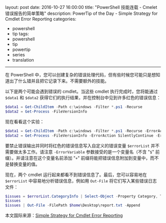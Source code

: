 ﻿layout: post
date: 2016-10-27 16:00:00
title: "PowerShell 技能连载 - Cmelet 错误报告的简单策略"
description: PowerTip of the Day - Simple Strategy for Cmdlet Error Reporting
categories:
- powershell
- tip
tags:
- powershell
- tip
- powertip
- series
- translation
---
在 PowerShell 中，您可以创建复杂的错误处理代码，但有些时候您可能只是想知道出了什么错并且把它记录下来。不需要额外的技能。

以下是两个可能会遇到错误的 cmdlet。当这些 cmdlet 执行完成时，您将能通过 `$data1` 和 `$data2` 获得它们的执行结果，并在控制台中见到许多红色的错误信息：

```powershell
$data1 = Get-ChildItem -Path c:\windows -Filter *.ps1 -Recurse 
$data2 = Get-Process -FileVersionInfo
```

现在看看这个实验：

```powershell
$data1 = Get-ChildItem -Path c:\windows -Filter *.ps1 -Recurse -ErrorAction SilentlyContinue -ErrorVariable errorList
$data2 = Get-Process -FileVersionInfo -ErrorAction SilentlyContinue -ErrorVariable +errorList
```

要禁止错误输出并同时将红色的错误信息写入自定义的错误变量 `$errorList` 并不需要做太多工作。请注意 `-ErrorVariable` 参数接受的是一个变量名（不含 "`$`" 前缀）。并请注意在这个变量名前添加 "`+`" 前缀将能把错误信息附加到变量中，而不是替换变量的值。

现在，两个 cmdlet 运行起来都看不到错误信息了。最后，您可以容易地在 `$errorList` 中容易地分析错误信息，例如用 `Out-File` 将它们写入某些错误日志文件：

```powershell
$issues = $errorList.CategoryInfo | Select-Object -Property Category, TargetName
$issues
$issues | Out-File -FilePath $home\Desktop\report.txt -Append
```
<!--more-->
本文国际来源：[Simple Strategy for Cmdlet Error Reporting](http://community.idera.com/powershell/powertips/b/tips/posts/simple-strategy-for-cmdlet-error-reporting-directory)

